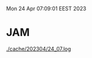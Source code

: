 Mon 24 Apr 07:09:01 EEST 2023
# JAM
<a href='./cache/202304/24_07.log'>./cache/202304/24_07.log</a>
